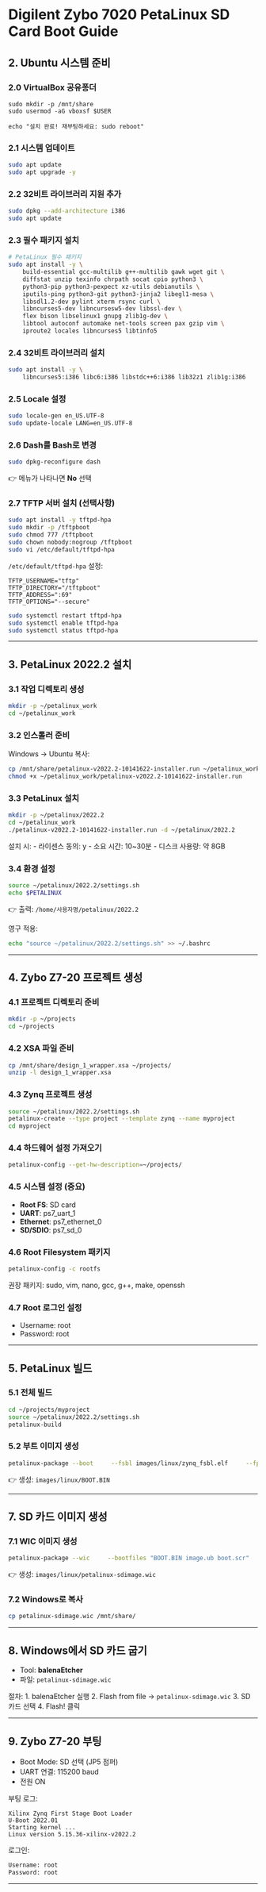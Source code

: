 # Digilent Zybo 7020 PetaLinux SD Card Boot Guide

## 2. Ubuntu 시스템 준비

### 2.0 VirtualBox 공유퐁더 ###

```
sudo mkdir -p /mnt/share
sudo usermod -aG vboxsf $USER

echo "설치 완료! 재부팅하세요: sudo reboot"
```

### 2.1 시스템 업데이트

``` bash
sudo apt update
sudo apt upgrade -y
```

### 2.2 32비트 라이브러리 지원 추가

``` bash
sudo dpkg --add-architecture i386
sudo apt update
```

### 2.3 필수 패키지 설치

``` bash
# PetaLinux 필수 패키지
sudo apt install -y \
    build-essential gcc-multilib g++-multilib gawk wget git \
    diffstat unzip texinfo chrpath socat cpio python3 \
    python3-pip python3-pexpect xz-utils debianutils \
    iputils-ping python3-git python3-jinja2 libegl1-mesa \
    libsdl1.2-dev pylint xterm rsync curl \
    libncurses5-dev libncursesw5-dev libssl-dev \
    flex bison libselinux1 gnupg zlib1g-dev \
    libtool autoconf automake net-tools screen pax gzip vim \
    iproute2 locales libncurses5 libtinfo5
```

### 2.4 32비트 라이브러리 설치

``` bash
sudo apt install -y \
    libncurses5:i386 libc6:i386 libstdc++6:i386 lib32z1 zlib1g:i386
```

### 2.5 Locale 설정

``` bash
sudo locale-gen en_US.UTF-8
sudo update-locale LANG=en_US.UTF-8
```

### 2.6 Dash를 Bash로 변경

``` bash
sudo dpkg-reconfigure dash
```

👉 메뉴가 나타나면 **No** 선택

### 2.7 TFTP 서버 설치 (선택사항)

``` bash
sudo apt install -y tftpd-hpa
sudo mkdir -p /tftpboot
sudo chmod 777 /tftpboot
sudo chown nobody:nogroup /tftpboot
sudo vi /etc/default/tftpd-hpa
```

`/etc/default/tftpd-hpa` 설정:

    TFTP_USERNAME="tftp"
    TFTP_DIRECTORY="/tftpboot"
    TFTP_ADDRESS=":69"
    TFTP_OPTIONS="--secure"

``` bash
sudo systemctl restart tftpd-hpa
sudo systemctl enable tftpd-hpa
sudo systemctl status tftpd-hpa
```

------------------------------------------------------------------------

## 3. PetaLinux 2022.2 설치

### 3.1 작업 디렉토리 생성

``` bash
mkdir -p ~/petalinux_work
cd ~/petalinux_work
```

### 3.2 인스톨러 준비

Windows → Ubuntu 복사:

``` bash
cp /mnt/share/petalinux-v2022.2-10141622-installer.run ~/petalinux_work/
chmod +x ~/petalinux_work/petalinux-v2022.2-10141622-installer.run
```

### 3.3 PetaLinux 설치

``` bash
mkdir -p ~/petalinux/2022.2
cd ~/petalinux_work
./petalinux-v2022.2-10141622-installer.run -d ~/petalinux/2022.2
```

설치 시: - 라이센스 동의: y - 소요 시간: 10\~30분 - 디스크 사용량: 약
8GB

### 3.4 환경 설정

``` bash
source ~/petalinux/2022.2/settings.sh
echo $PETALINUX
```

👉 출력: `/home/사용자명/petalinux/2022.2`

영구 적용:

``` bash
echo "source ~/petalinux/2022.2/settings.sh" >> ~/.bashrc
```

------------------------------------------------------------------------

## 4. Zybo Z7-20 프로젝트 생성

### 4.1 프로젝트 디렉토리 준비

``` bash
mkdir -p ~/projects
cd ~/projects
```

### 4.2 XSA 파일 준비

``` bash
cp /mnt/share/design_1_wrapper.xsa ~/projects/
unzip -l design_1_wrapper.xsa
```

### 4.3 Zynq 프로젝트 생성

``` bash
source ~/petalinux/2022.2/settings.sh
petalinux-create --type project --template zynq --name myproject
cd myproject
```

### 4.4 하드웨어 설정 가져오기

``` bash
petalinux-config --get-hw-description=~/projects/
```

### 4.5 시스템 설정 (중요)

-   **Root FS**: SD card
-   **UART**: ps7_uart_1
-   **Ethernet**: ps7_ethernet_0
-   **SD/SDIO**: ps7_sd_0

### 4.6 Root Filesystem 패키지

``` bash
petalinux-config -c rootfs
```

권장 패키지: sudo, vim, nano, gcc, g++, make, openssh

### 4.7 Root 로그인 설정

-   Username: root
-   Password: root

------------------------------------------------------------------------

## 5. PetaLinux 빌드

### 5.1 전체 빌드

``` bash
cd ~/projects/myproject
source ~/petalinux/2022.2/settings.sh
petalinux-build
```

### 5.2 부트 이미지 생성

``` bash
petalinux-package --boot     --fsbl images/linux/zynq_fsbl.elf     --fpga images/linux/design_1_wrapper.bit     --u-boot images/linux/u-boot.elf     --force
```

👉 생성: `images/linux/BOOT.BIN`

------------------------------------------------------------------------

## 7. SD 카드 이미지 생성

### 7.1 WIC 이미지 생성

``` bash
petalinux-package --wic     --bootfiles "BOOT.BIN image.ub boot.scr"     --images-dir images/linux/
```

👉 생성: `images/linux/petalinux-sdimage.wic`

### 7.2 Windows로 복사

``` bash
cp petalinux-sdimage.wic /mnt/share/
```

------------------------------------------------------------------------

## 8. Windows에서 SD 카드 굽기

-   Tool: **balenaEtcher**
-   파일: `petalinux-sdimage.wic`

절차: 1. balenaEtcher 실행 2. Flash from file → `petalinux-sdimage.wic`
3. SD 카드 선택 4. Flash! 클릭

------------------------------------------------------------------------

## 9. Zybo Z7-20 부팅

-   Boot Mode: SD 선택 (JP5 점퍼)
-   UART 연결: 115200 baud
-   전원 ON

부팅 로그:

    Xilinx Zynq First Stage Boot Loader
    U-Boot 2022.01
    Starting kernel ...
    Linux version 5.15.36-xilinx-v2022.2

로그인:

``` bash
Username: root
Password: root
```

------------------------------------------------------------------------
